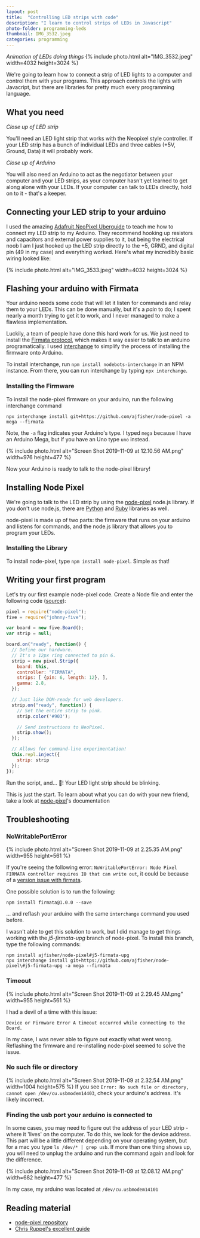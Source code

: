 ```yaml
---
layout: post
title:  "Controlling LED strips with code"
description: "I learn to control strips of LEDs in Javascript"
photo-folder: programming-leds
thumbnail: IMG_3532.jpeg
categories: programming
---
```


*Animation of LEDs doing things*
{% include photo.html alt="IMG_3532.jpeg" width=4032 height=3024 %}

We're going to learn how to connect a strip of LED lights to a computer and control them with your programs. This approach controls the lights with Javacript, but there are libraries for pretty much every programming language.

## What you need

*Close up of LED strip*

You'll need an LED light strip that works with the Neopixel style controller. If your LED strip has a bunch of individual LEDs and three cables (+5V, Ground, Data) it will probably work. 

*Close up of Arduino*

You will also need an Arduino to act as the negotiator between your computer and your LED strips, as your computer hasn't yet learned to get along alone with your LEDs. If your computer can talk to LEDs directly, hold on to it - that's a keeper.

## Connecting your LED strip to your arduino

I used the amazing [Adafruit NeoPixel Uberguide](https://learn.adafruit.com/adafruit-neopixel-uberguide) to teach me how to connect my LED strip to my Arduino. They recommend hooking up resistors and capacitors and external power supplies to it, but being the electrical noob I am I just hooked up the LED strip directly to the +5, GRND, and digital pin (49 in my case) and everything worked. Here's what my incredibly basic wiring looked like:

{% include photo.html alt="IMG_3533.jpeg" width=4032 height=3024 %}

## Flashing your arduino with Firmata

Your arduino needs some code that will let it listen for commands and relay them to your LEDs. This can be done manually, but it's a *pain* to do; I spent nearly a month trying to get it to work, and I never managed to make a flawless implementation. 

Luckily, a team of people have done this hard work for us. We just need to install the [Firmata protocol](https://github.com/firmata/protocol), which makes it way easier to talk to an arduino programatically. I used [interchange](https://www.npmjs.com/package/nodebots-interchange) to simplify the process of installing the firmware onto Arduino.

To install interchange, run ```npm install nodebots-interchange``` in an NPM instance. From there, you can run interchange by typing ```npx interchange```.

### Installing the Firmware

To install the node-pixel firmware on your arduino, run the following interchange command

```npx interchange install git+https://github.com/ajfisher/node-pixel -a mega --firmata```

Note, the ```-a``` flag indicates your Arduino's type. I typed ```mega``` because I have an Arduino Mega, but if you have an Uno type ```uno``` instead.

{% include photo.html alt="Screen Shot 2019-11-09 at 12.10.56 AM.png" width=976 height=477 %}

Now your Arduino is ready to talk to the node-pixel library!


## Installing Node Pixel

We're going to talk to the LED strip by using the [node-pixel](https://github.com/ajfisher/node-pixel) node.js library. If you don't use node.js, there are [Python](https://github.com/lupeke/python-firmata) and [Ruby](https://github.com/hardbap/firmata) libraries as well.

node-pixel is made up of two parts: the firmware that runs on your arduino and listens for commands, and the node.js library that allows you to program your LEDs.

### Installing the Library

To install node-pixel, type ```npm install node-pixel```. Simple as that!

## Writing your first program

Let's try our first example node-pixel code. Create a Node file and enter the following code ([source](https://chrisruppel.com/blog/arduino-johnny-five-neopixel/)):

```javascript
pixel = require("node-pixel");
five = require("johnny-five");

var board = new five.Board();
var strip = null;

board.on("ready", function() {
  // Define our hardware.
  // It's a 12px ring connected to pin 6.
  strip = new pixel.Strip({
    board: this,
    controller: "FIRMATA",
    strips: [ {pin: 6, length: 12}, ],
    gamma: 2.8,
  });

  // Just like DOM-ready for web developers.
  strip.on("ready", function() {
    // Set the entire strip to pink.
    strip.color('#903');

    // Send instructions to NeoPixel.
    strip.show();
  });

  // Allows for command-line experimentation!
  this.repl.inject({
    strip: strip
  });
});
```

Run the script, and... 🎉! Your LED light strip should be blinking.

This is just the start. To learn about what you can do with your new friend, take a look at [node-pixel](https://github.com/ajfisher/node-pixel)'s documentation


## Troubleshooting

### NoWritablePortError

{% include photo.html alt="Screen Shot 2019-11-09 at 2.25.35 AM.png" width=955 height=561 %}

If you're seeing the following error: ```NoWritablePortError: Node Pixel FIRMATA controller requires IO that can write out```, it could be because of a [version issue with firmata](https://github.com/ajfisher/node-pixel/issues/148). 

One possible solution is to run the following:

```npm install firmata@1.0.0 --save```

... and reflash your arduino with the same ```interchange``` command you used before.

I wasn't able to get this solution to work, but I did manage to get things working with the *j5-firmata-upg* branch of node-pixel. To install this branch, type the following commands:

```
npm install ajfisher/node-pixel#j5-firmata-upg
npx interchange install git+https://github.com/ajfisher/node-pixel\#j5-firmata-upg -a mega --firmata
```

### Timeout

{% include photo.html alt="Screen Shot 2019-11-09 at 2.29.45 AM.png" width=955 height=561 %}

I had a devil of a time with this issue:

```Device or Firmware Error A timeout occurred while connecting to the Board. ```

In my case, I was never able to figure out exactly what went wrong. Reflashing the firmware and re-installing node-pixel seemed to solve the issue.

### No such file or directory

{% include photo.html alt="Screen Shot 2019-11-09 at 2.32.54 AM.png" width=1004 height=575 %}
If you see ```Error: No such file or directory, cannot open /dev/cu.usbmodem14403```, check your arduino's address. It's likely incorrect.

### Finding the usb port your arduino is connected to

In some cases, you may need to figure out the address of your LED strip - where it 'lives' on the computer. To do this, we look for the device address. This part will be a little different depending on your operating system, but for a mac you type ```ls /dev/* | grep usb```. If more than one thing shows up, you will need to unplug the arduino and run the command again and look for the difference.

{% include photo.html alt="Screen Shot 2019-11-09 at 12.08.12 AM.png" width=682 height=477 %}

In my case, my arduino was located at ```/dev/cu.usbmodem14101```

## Reading material

- [node-pixel repository](https://github.com/ajfisher/node-pixel/blob/HEAD/docs/firmata.md)
- [Chris Ruppel's excellent guide](https://chrisruppel.com/blog/arduino-johnny-five-neopixel/)
